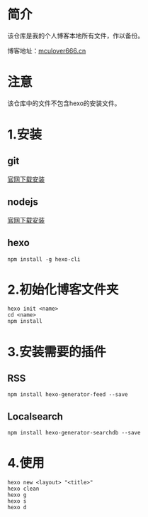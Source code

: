 # 简介
该仓库是我的个人博客本地所有文件，作以备份。

博客地址：[mculover666.cn](http://mculover666.cn)

# 注意
该仓库中的文件不包含hexo的安装文件。

# 1.安装
## git
[官网下载安装](https://git-scm.com)

## nodejs
[官网下载安装](https://nodejs.org)

## hexo
```
npm install -g hexo-cli
```

# 2.初始化博客文件夹
```
hexo init <name>
cd <name>
npm install
```
# 3.安装需要的插件
## RSS
```
npm install hexo-generator-feed --save
```
## Localsearch
```
npm install hexo-generator-searchdb --save
```
# 4.使用
```
hexo new <layout> "<title>"
hexo clean
hexo g
hexo s
hexo d
```
